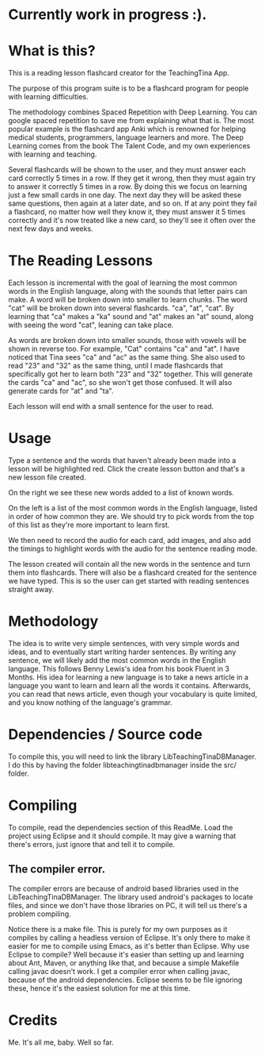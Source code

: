 # Currently work in progress :).

# What is this?
This is a reading lesson flashcard creator for the TeachingTina App.

The purpose of this program suite is to be a flashcard program for people with learning difficulties.

The methodology combines Spaced Repetition with Deep Learning.
You can google spaced repetition to save me from explaining what that is. The most popular example is the flashcard app Anki which is renowned for helping medical students, programmers, language learners and more.
The Deep Learning comes from the book The Talent Code, and my own experiences with learning and teaching.

Several flashcards will be shown to the user, and they must answer each card correctly 5 times in a row. If they get it wrong, then they must again try to answer it correctly 5 times in a row. By doing this we focus on learning just a few small cards in one day. The next day they will be asked these same questions, then again at a later date, and so on. If at any point they fail a flashcard, no matter how well they know it, they must answer it 5 times correctly and it's now treated like a new card, so they'll see it often over the next few days and weeks.

# The Reading Lessons
Each lesson is incremental with the goal of learning the most common words in the English language, along with the sounds that letter pairs can make.
A word will be broken down into smaller to learn chunks. The word "cat" will be broken down into several flashcards. "ca", "at", "cat". By learning that "ca" makes a "ka" sound and "at" makes an "at" sound, along with seeing the word "cat", leaning can take place.

As words are broken down into smaller sounds, those with vowels will be shown in reverse too. For example, "Cat" contains "ca" and "at". I have noticed that Tina sees "ca" and "ac" as the same thing. She also used to read "23" and "32" as the same thing, until I made flashcards that specifically got her to learn both "23" and "32" together. This will generate the cards "ca" and "ac", so she won't get those confused. It will also generate cards for "at" and "ta".

Each lesson will end with a small sentence for the user to read.

# Usage
Type a sentence and the words that haven't already been made into a lesson will be highlighted red.
Click the create lesson button and that's a new lesson file created.

On the right we see these new words added to a list of known words.

On the left is a list of the most common words in the English language, listed in order of how common they are. We should try to pick words from the top of this list as they're more important to learn first.

We then need to record the audio for each card, add images, and also add the timings to highlight words with the audio for the sentence reading mode.

The lesson created will contain all the new words in the sentence and turn them into flashcards. There will also be a flashcard created for the sentence we have typed. This is so the user can get started with reading sentences straight away.

# Methodology
The idea is to write very simple sentences, with very simple words and ideas, and to eventually start writing harder sentences.
By writing any sentence, we will likely add the most common words in the English language. This follows Benny Lewis's idea from his book Fluent in 3 Months. His idea for learning a new language is to take a news article in a language you want to learn and learn all the words it contains. Afterwards, you can read that news article, even though your vocabulary is quite limited, and you know nothing of the language's grammar.

# Dependencies / Source code
To compile this, you will need to link the library LibTeachingTinaDBManager. I do this by having the folder libteachingtinadbmanager inside the src/ folder.

# Compiling
To compile, read the dependencies section of this ReadMe.
Load the project using Eclipse and it should compile. It may give a warning that there's errors, just ignore that and tell it to compile.

## The compiler error.
The compiler errors are because of android based libraries used in the LibTeachingTinaDBManager. The library used android's packages to locate files, and since we don't have those libraries on PC, it will tell us there's a problem compiling.

Notice there is a make file. This is purely for my own purposes as it compiles by calling a headless version of Eclipse. It's only there to make it easier for me to compile using Emacs, as it's better than Eclipse. Why use Eclipse to compile? Well because it's easier than setting up and learning about Ant, Maven, or anything like that, and because a simple Makefile calling javac doesn't work. I get a compiler error when calling javac, because of the android dependencies. Eclipse seems to be file ignoring these, hence it's the easiest solution for me at this time.

# Credits
Me. It's all me, baby. Well so far.
